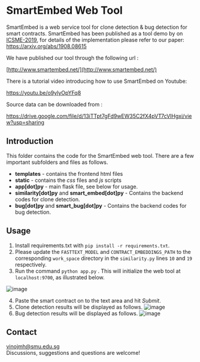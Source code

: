 # SmartEmbed Web Tool

SmartEmbed is a web service tool for clone detection & bug detection for smart contracts. 
SmartEmbed has been published as a tool demo by on [ICSME-2019](https://icsme2019.github.io/), for details of the implementation please refer to our paper:
https://arxiv.org/abs/1908.08615

We have published our tool through the following url : 

[http://www.smartembed.net/](http://www.smartembed.net/) 

There is a tutorial video introducing how to use SmartEmbed on Youtube: 

https://youtu.be/o9ylyOpYFq8

Source data can be downloaded from : 

https://drive.google.com/file/d/13iTTpt7gFd9wEW35C2fX4pVT7cVlHgxi/view?usp=sharing

## Introduction

This folder contains the code for the SmartEmbed web tool. There are a few important subfolders and files as follows.

- **templates** - contains the frontend html files
- **static** - contains the *css* files and *js* scripts
- **app[dot]py** - main flask file, see below for usage.
- **similarity[dot]py** and **smart_embed[dot]py** - Contains the backend codes for clone detection. 
- **bug[dot]py** and **smart_bug[dot]py** - Contains the backend codes for bug detection. 

## Usage

1. Install requirements.txt with ```pip install -r requirements.txt```.
2. Please update the ```FASTTEXT_MODEL``` and ```CONTRACT_EMBEDDINGS_PATH``` to the corresponding ```work_space``` directory in the ```similarity.py``` lines ```10``` and ```19``` respectively.
3. Run the command ```python app.py``` . This will initialize the web tool at ```localhost:9700```, as illustrated below.

![image](https://drive.google.com/uc?export=view&id=1k87ZXIMvkGcToYUjAh1Mn0CyBkzmQoC4)

4. Paste the smart contract on to the text area and hit *Submit*.
5. Clone detection results will be displayed as follows.
![image](https://drive.google.com/uc?export=view&id=1iNfJdYrjdByUJqB5DRsCg-IaaYmsL5gK)
6. Bug detection results will be displayed as follows.
![image](https://drive.google.com/uc?export=view&id=1Mg9UOT99lql1XGBI_XQiVDrugbxbNmxn)

## Contact

vinojmh@smu.edu.sg  
Discussions, suggestions and questions are welcome!


​	
​	
​	






